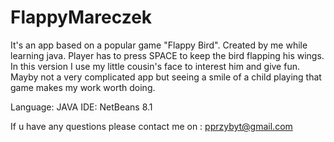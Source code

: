 # FlappyMareczek


It's an app based on a popular game "Flappy Bird".
Created by me while learning java. 
Player has to press SPACE to keep the bird flapping his wings.
In this version I use my little cousin's face to interest him and give fun.
Mayby not a very complicated app but seeing a smile of a child playing that game
makes my work worth doing.

Language: JAVA
IDE: NetBeans 8.1

If u have any questions please contact me on : pprzybyt@gmail.com
